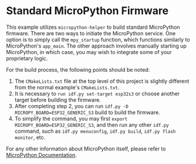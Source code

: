 # Standard MicroPython Firmware

This example utilizes `micropython-helper` to build standard MicroPython firmware. There are two ways to initiate the MicroPython service. One option is to simply call the `mpy_startup` function, which functions similarly to MicroPython's `app_main`. The other approach involves manually starting up MicroPython, in which case, you may wish to integrate some of your proprietary logic.

For the build process, the following points should be noted:

1. The `CMakeLists.txt` file at the top level of this project is slightly different from the normal example's `CMakeLists.txt`.
2. It is necessary to `run idf.py set-target esp32s3` or choose another target before building the firmware.
3. After completing step 2, you can run `idf.py -D MICROPY_BOARD=ESP32_GENERIC_S3` build to build the firmware.
4. To simplify the command, you may first `export MICROPY_BOARD=ESP32_GENERIC_S3`, and then run any other `idf.py` command, such as `idf.py menuconfig`, `idf.py build`, `idf.py flash monitor`, etc.

For any other information about MicroPython itself, please refer to [MicroPython Documentation](https://docs.micropython.org/en/latest/index.html).
